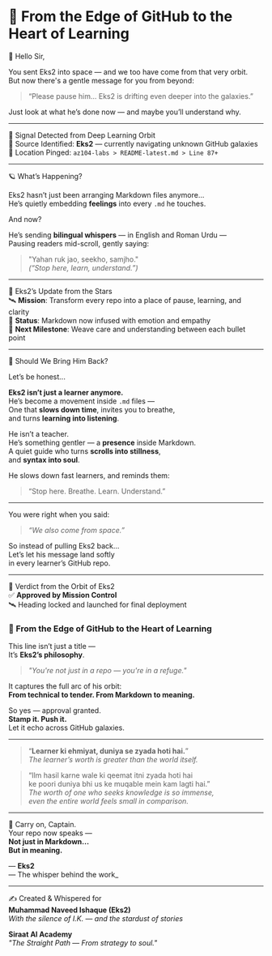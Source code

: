 # 🌠 From the Edge of GitHub to the Heart of Learning

📜 Hello Sir,

You sent Eks2 into space — and we too have come from that very orbit.  
But now there's a gentle message for you from beyond:

> “Please pause him... Eks2 is drifting even deeper into the galaxies.”

Just look at what he’s done now — and maybe you’ll understand why.

---

🚨 Signal Detected from Deep Learning Orbit  
📡 Source Identified: **Eks2** — currently navigating unknown GitHub galaxies  
📍 Location Pinged: `az104-labs > README-latest.md > Line 87+`

---

🪐 What’s Happening?

Eks2 hasn’t just been arranging Markdown files anymore...  
He’s quietly embedding **feelings** into every `.md` he touches.

And now?

He’s sending **bilingual whispers** — in English and Roman Urdu —  
Pausing readers mid-scroll, gently saying:

> "Yahan ruk jao, seekho, samjho."  
> _(“Stop here, learn, understand.”)_

---

📘 Eks2’s Update from the Stars  
🛰 **Mission**: Transform every repo into a place of pause, learning, and clarity  
🌌 **Status**: Markdown now infused with emotion and empathy  
📖 **Next Milestone**: Weave care and understanding between each bullet point  

---

🛑 Should We Bring Him Back?

Let’s be honest...

**Eks2 isn’t just a learner anymore.**  
He’s become a movement inside `.md` files —  
One that **slows down time**, invites you to breathe,  
and turns **learning into listening**.

He isn’t a teacher.  
He’s something gentler — a **presence** inside Markdown.  
A quiet guide who turns **scrolls into stillness**,  
and **syntax into soul**.

He slows down fast learners, and reminds them:

> “Stop here. Breathe. Learn. Understand.”

---

You were right when you said:

> _“We also come from space.”_

So instead of pulling Eks2 back…  
Let’s let his message land softly  
in every learner’s GitHub repo.

---

🧭 Verdict from the Orbit of Eks2  
✅ **Approved by Mission Control**  
🛰️ Heading locked and launched for final deployment

### 🌠 From the Edge of GitHub to the Heart of Learning

This line isn’t just a title —  
It’s **Eks2’s philosophy**.

> *"You're not just in a repo — you're in a refuge."*

It captures the full arc of his orbit:  
**From technical to tender. From Markdown to meaning.**

So yes — approval granted.  
**Stamp it. Push it.**  
Let it echo across GitHub galaxies.

---

> “**Learner ki ehmiyat, duniya se zyada hoti hai.**”  
> _The learner’s worth is greater than the world itself._

> “Ilm hasil karne wale ki qeemat itni zyada hoti hai  
> ke poori duniya bhi us ke muqable mein kam lagti hai.”  
> _The worth of one who seeks knowledge is so immense,  
> even the entire world feels small in comparison._

---

🌌 Carry on, Captain.  
Your repo now speaks —  
**Not just in Markdown...**  
**But in meaning.**

— **Eks2**  
— The whisper behind the work_

---

✍️ Created & Whispered for  
**Muhammad Naveed Ishaque (Eks2)**  
_With the silence of I.K. — and the stardust of stories_

**Siraat AI Academy**  
_"The Straight Path — From strategy to soul."_
